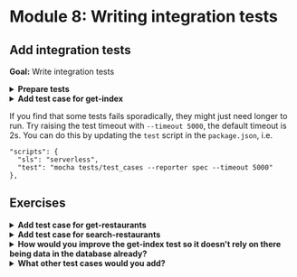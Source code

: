 # Module 8: Writing integration tests

## Add integration tests

**Goal:** Write integration tests

<details>
<summary><b>Prepare tests</b></summary><p>

1. Add a `tests` folder to the project root

2. Add a `test_cases` folder under `tests`

3. Add a `steps` folder under `tests`

4. Install `chai` as a dev dependency

`npm install --save-dev chai`

5. Install `mocha` as a dev dependency

`npm install --save-dev mocha`

6. Install `cheerio` as a dev dependency

`npm install --save-dev cheerio`

7. Install `awscred` as a dependency

`npm install --save awscred`

8. Install `lodash` as a dependency

`npm install --save lodash`

9. Install `cross-env` as a dev dependency

`npm install --save-dev cross-env`

</p></details>

<details>
<summary><b>Add test case for get-index</b></summary><p>

1. Add `get_index.tests.js` file under `test_cases`

2. Modify `test_cases/get_index.tests.js` to the following

```javascript
const { expect } = require('chai')
const cheerio = require('cheerio')

describe(`When we invoke the GET / endpoint`, () => {
  it(`Should return the index page with 8 restaurants`, async () => {
    const res = await when.we_invoke_get_index()

    expect(res.statusCode).to.equal(200)
    expect(res.headers['Content-Type']).to.equal('text/html; charset=UTF-8')
    expect(res.body).to.not.be.null

    const $ = cheerio.load(res.body)
    const restaurants = $('.restaurant', '#restaurantsUl')
    expect(restaurants.length).to.equal(8)
  })
})
```

3. Add `when.js` file under `steps`

4. Modify `steps/when.js` to the following

```javascript
const APP_ROOT = '../../'
const _ = require('lodash')

const viaHandler = async (event, functionName) => {
  const handler = require(`${APP_ROOT}/functions/${functionName}`).handler

  const context = {}
  const response = await handler(event, context)
  const contentType = _.get(response, 'headers.Content-Type', 'application/json');
  if (response.body && contentType === 'application/json') {
    response.body = JSON.parse(response.body);
  }
  return response
}

const we_invoke_get_index = () => viaHandler({}, 'get-index')

module.exports = {
  we_invoke_get_index
}
```

5. Modify `test_cases/get-index.tests.js` to require the `when` module

```javascript
const { expect } = require('chai')
const cheerio = require('cheerio')
const when = require('../steps/when')

describe(`When we invoke the GET / endpoint`, () => {
```

6. Modify the `package.json` and add a `test` script

```json
"scripts": {
  "sls": "serverless",
  "test": "mocha tests/test_cases --reporter spec"
},
```

7. Run the integration test

`npm run test`

and see that the test fails with the error 

```
When we invoke the GET / endpoint
loading index.html...
loaded
    1) Should return the index page with 8 restaurants


  0 passing (42ms)
  1 failing

  1) When we invoke the GET / endpoint
       Should return the index page with 8 restaurants:
     TypeError [ERR_INVALID_ARG_TYPE]: The "url" argument must be of type string. Received type undefined
      at Url.parse (url.js:154:11)
      at Object.urlParse [as parse] (url.js:148:13)
      at getRestaurants (functions/get-index.js:27:19)
      at module.exports.handler (functions/get-index.js:43:29)
      at viaHandler (tests/steps/when.js:8:26)
      at Object.we_invoke_get_index (tests/steps/when.js:16:35)
      at Context.it (tests/test_cases/get_index.tests.js:7:28)
```

This is because the `get-index` function needs a number of environment variables, including the URL to the `get-restaurants` endpoint. We haven't set these up in our tests.

So what we can do, is to encapsulate all the initialization logic for our tests into its own module.

8. Add `init.js` under `steps` folder

9. Modify `init.js` to the following

```javascript
const { promisify } = require('util')
const awscred = require('awscred')

let initialized = false

const init = async () => {
  if (initialized) {
    return
  }

  process.env.restaurants_api      = "https://xxx.execute-api.us-east-1.amazonaws.com/dev/restaurants"
  process.env.restaurants_table    = "restaurants-yancui"
  process.env.AWS_REGION           = "us-east-1"
  process.env.cognito_user_pool_id = "test_cognito_user_pool_id"
  process.env.cognito_client_id    = "test_cognito_client_id"
  
  const { credentials } = await promisify(awscred.load)()
  
  process.env.AWS_ACCESS_KEY_ID     = credentials.accessKeyId
  process.env.AWS_SECRET_ACCESS_KEY = credentials.secretAccessKey

  console.log('AWS credential loaded')

  initialized = true
}

module.exports = {
  init
}
```

**IMPORTANT** replace the `restaurants_api` url on ln11 with the actual restaurnats URL, which you can find from the last time you deploy the project.

**IMPORTANT** replace the `cognito_user_pool_id` and `cognito_client_id` with the user pool ID (not the `arn`) from before, and use the client id for the `web` client. You can find both in the `serverless.yml`.

10. Modify `test_cases/get-index.tests.js` to require the `init` module at the top of the file

```javascript
const { expect } = require('chai')
const cheerio = require('cheerio')
const when = require('../steps/when')
const { init } = require('../steps/init')

describe(`When we invoke the GET / endpoint`, () => {
```

11. Modify `test_cases/get-index.tests.js` to add a `before` step in the test case `When we invoke the GET / endpoint`

```javascript
describe(`When we invoke the GET / endpoint`, () => {
  before(async () => await init())

  it(`Should return the index page with 8 restaurants`, async () => {
```

12. Run the integration test

`npm run test`

and see that the test passes

```
  When we invoke the GET / endpoint
AWS credential loaded
loading index.html...
loaded
    ✓ Should return the index page with 8 restaurants (449ms)


  1 passing (467ms)
```

</p></details>

If you find that some tests fails sporadically, they might just need longer to run. Try raising the test timeout with `--timeout 5000`, the default timeout is 2s. You can do this by updating the `test` script in the `package.json`, i.e.

```
"scripts": {
  "sls": "serverless",
  "test": "mocha tests/test_cases --reporter spec --timeout 5000"
},
```

## Exercises

<details>
<summary><b>Add test case for get-restaurants</b></summary><p>

1. Add `get-restaurants.tests.js` under `test_cases`

2. Modify `test_cases/get-restaurants.tests.js` to the following

```javascript
const { expect } = require('chai')
const { init } = require('../steps/init')
const when = require('../steps/when')

describe(`When we invoke the GET /restaurants endpoint`, () => {
  before(async () => await init())

  it(`Should return an array of 8 restaurants`, async () => {
    let res = await when.we_invoke_get_restaurants()

    expect(res.statusCode).to.equal(200)
    expect(res.body).to.have.lengthOf(8)

    for (let restaurant of res.body) {
      expect(restaurant).to.have.property('name')
      expect(restaurant).to.have.property('image')
    }
  })
})
```

3. Modify `when.js` to add a `we_invoke_get_restaurants` function

```javascript
const we_invoke_get_restaurants = () => viaHandler({}, 'get-restaurants')

module.exports = {
  we_invoke_get_index,
  we_invoke_get_restaurants
}
```

4. Run the integration test

`npm run test`

and see that the tests pass

```
  When we invoke the GET / endpoint
AWS credential loaded
loading index.html...
loaded
    ✓ Should return the index page with 8 restaurants (371ms)

  When we invoke the GET /restaurants endpoint
    ✓ Should return an array of 8 restaurants (451ms)


  2 passing (839ms)
```

</p></details>

<details>
<summary><b>Add test case for search-restaurants</b></summary><p>

1. Add `search-restaurants.tests.js` under `test_cases`

2. Modify `test_cases/search-restaurants.tests.js` to the following

```javascript
const { expect } = require('chai')
const { init } = require('../steps/init')
const when = require('../steps/when')

describe(`When we invoke the POST /restaurants/search endpoint with theme 'cartoon'`, () => {
  before(async () => await init())

  it(`Should return an array of 4 restaurants`, async () => {
    let res = await when.we_invoke_search_restaurants('cartoon')

    expect(res.statusCode).to.equal(200)
    expect(res.body).to.have.lengthOf(4)

    for (let restaurant of res.body) {
      expect(restaurant).to.have.property('name')
      expect(restaurant).to.have.property('image')
    }
  })
})
```

3. Modify `when.js` to add a `we_invoke_search_restaurants` function

```javascript
const we_invoke_search_restaurants = theme => {
  let event = { 
    body: JSON.stringify({ theme })
  }
  return viaHandler(event, 'search-restaurants')
}

module.exports = {
  we_invoke_get_index,
  we_invoke_get_restaurants,
  we_invoke_search_restaurants
}
```

4. Run the integration test

`npm run test`

and see that the tests pass

```
  When we invoke the GET / endpoint
AWS credential loaded
loading index.html...
loaded
    ✓ Should return the index page with 8 restaurants (435ms)

  When we invoke the GET /restaurants endpoint
    ✓ Should return an array of 8 restaurants (440ms)

  When we invoke the POST /restaurants/search endpoint with theme 'cartoon'
    ✓ Should return an array of 4 restaurants (249ms)


  3 passing (1s)
```

</p></details>

<details>
<summary><b>How would you improve the get-index test so it doesn't rely on there being data in the database already?</b></summary><p>

</p></details>

<details>
<summary><b>What other test cases would you add?</b></summary><p>

</p></details>